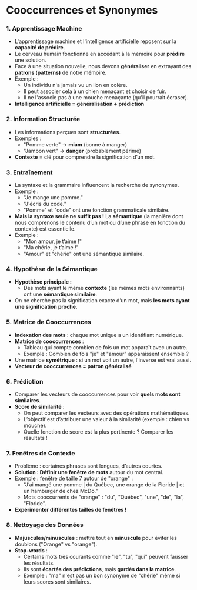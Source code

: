# Cooccurrences et Synonymes

### 1. Apprentissage Machine
- L'apprentissage machine et l'intelligence artificielle reposent sur la **capacité de prédire**.
- Le cerveau humain fonctionne en accédant à la mémoire pour **prédire** une solution.
- Face à une situation nouvelle, nous devons **généraliser** en extrayant des **patrons (patterns)** de notre mémoire.
- Exemple :
  - Un individu n'a jamais vu un lion en colère.
  - Il peut associer cela à un chien menaçant et choisir de fuir.
  - Il ne l'associe pas à une mouche menaçante (qu'il pourrait écraser).
- **Intelligence artificielle = généralisation + prédiction**

### 2. Information Structurée
- Les informations perçues sont **structurées**.
- Exemples :
  - "Pomme verte" → **miam** (bonne à manger)
  - "Jambon vert" → **danger** (probablement périmé)
- **Contexte** = clé pour comprendre la signification d’un mot.

### 3. Entraînement
- La syntaxe et la grammaire influencent la recherche de synonymes.
- Exemple :
  - "Je mange une pomme."
  - "J'écris du code."
  - "Pomme" et "code" ont une fonction grammaticale similaire.
- **Mais la syntaxe seule ne suffit pas !** La **sémantique** (la manière dont nous comprenons le contenu d’un mot ou d’une phrase en fonction du contexte) est essentielle.
- Exemple :
  - "Mon amour, je t’aime !"
  - "Ma chérie, je t’aime !"
  - "Amour" et "chérie" ont une sémantique similaire.

### 4. Hypothèse de la Sémantique
- **Hypothèse principale :**
  - Des mots ayant le même **contexte** (les mêmes mots environnants) ont une **sémantique similaire**.
- On ne cherche pas la signification exacte d’un mot, mais **les mots ayant une signification proche**.

### 5. Matrice de Cooccurrences
- **Indexation des mots** : chaque mot unique a un identifiant numérique.
- **Matrice de cooccurrences** :
  - Tableau qui compte combien de fois un mot apparaît avec un autre.
  - Exemple : Combien de fois "je" et "amour" apparaissent ensemble ?
- Une matrice **symétrique** : si un mot voit un autre, l'inverse est vrai aussi.
- **Vecteur de cooccurrences = patron généralisé**

### 6. Prédiction
- Comparer les vecteurs de cooccurrences pour voir **quels mots sont similaires**.
- **Score de similarité** :
  - On peut comparer les vecteurs avec des opérations mathématiques.
  - L’objectif est d’attribuer une valeur à la similarité (exemple : chien vs mouche).
  - Quelle fonction de score est la plus pertinente ? Comparer les résultats !

### 7. Fenêtres de Contexte
- Problème : certaines phrases sont longues, d’autres courtes.
- **Solution : Définir une fenêtre de mots** autour du mot central.
- Exemple : fenêtre de taille 7 autour de "orange" :
  - "J’ai mangé une pomme | du Québec, une orange de la Floride | et un hamburger de chez McDo."
  - Mots cooccurrents de "orange" : "du", "Québec", "une", "de", "la", "Floride".
- **Expérimenter différentes tailles de fenêtres !**

### 8. Nettoyage des Données
- **Majuscules/minuscules** : mettre tout en **minuscule** pour éviter les doublons ("Orange" vs "orange").
- **Stop-words** :
  - Certains mots très courants comme "le", "tu", "qui" peuvent fausser les résultats.
  - Ils sont **écartés des prédictions**, mais **gardés dans la matrice**.
  - Exemple : "ma" n'est pas un bon synonyme de "chérie" même si leurs scores sont similaires.